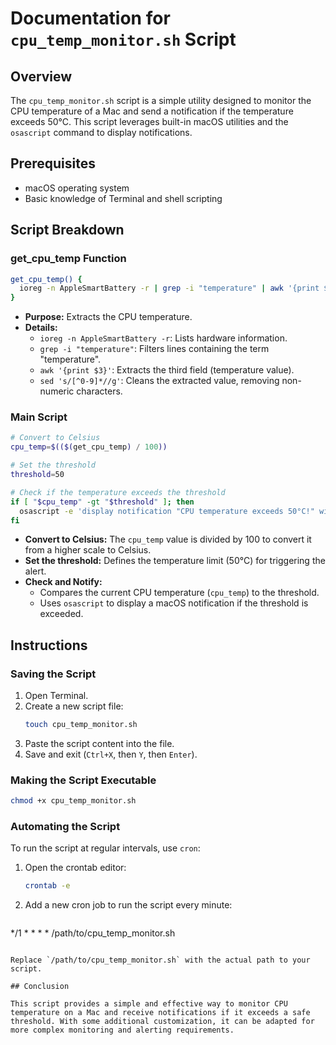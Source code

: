 # Documentation for `cpu_temp_monitor.sh` Script

## Overview

The `cpu_temp_monitor.sh` script is a simple utility designed to monitor the CPU temperature of a Mac and send a notification if the temperature exceeds 50°C. This script leverages built-in macOS utilities and the `osascript` command to display notifications.

## Prerequisites

- macOS operating system
- Basic knowledge of Terminal and shell scripting

## Script Breakdown

### get_cpu_temp Function

```bash
get_cpu_temp() {
  ioreg -n AppleSmartBattery -r | grep -i "temperature" | awk '{print $3}' | sed 's/[^0-9]*//g'
}
```

- **Purpose:** Extracts the CPU temperature.
- **Details:**
  - `ioreg -n AppleSmartBattery -r`: Lists hardware information.
  - `grep -i "temperature"`: Filters lines containing the term "temperature".
  - `awk '{print $3}'`: Extracts the third field (temperature value).
  - `sed 's/[^0-9]*//g'`: Cleans the extracted value, removing non-numeric characters.

### Main Script

```bash
# Convert to Celsius
cpu_temp=$(($(get_cpu_temp) / 100))

# Set the threshold
threshold=50

# Check if the temperature exceeds the threshold
if [ "$cpu_temp" -gt "$threshold" ]; then
  osascript -e 'display notification "CPU temperature exceeds 50°C!" with title "CPU Alert"'
fi
```

- **Convert to Celsius:** The `cpu_temp` value is divided by 100 to convert it from a higher scale to Celsius.
- **Set the threshold:** Defines the temperature limit (50°C) for triggering the alert.
- **Check and Notify:**
  - Compares the current CPU temperature (`cpu_temp`) to the threshold.
  - Uses `osascript` to display a macOS notification if the threshold is exceeded.

## Instructions

### Saving the Script

1. Open Terminal.
2. Create a new script file:
   ```bash
   touch cpu_temp_monitor.sh
   ```
3. Paste the script content into the file.
4. Save and exit (`Ctrl+X`, then `Y`, then `Enter`).

### Making the Script Executable

```bash
chmod +x cpu_temp_monitor.sh
```

### Automating the Script

To run the script at regular intervals, use `cron`:

1. Open the crontab editor:
   ```bash
   crontab -e
   ```
2. Add a new cron job to run the script every minute:
   ```bash
*/1 * * * * /path/to/cpu_temp_monitor.sh
   ```

Replace `/path/to/cpu_temp_monitor.sh` with the actual path to your script.

## Conclusion

This script provides a simple and effective way to monitor CPU temperature on a Mac and receive notifications if it exceeds a safe threshold. With some additional customization, it can be adapted for more complex monitoring and alerting requirements.
